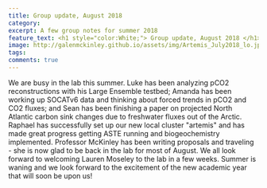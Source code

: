 ```yaml
---
title: Group update, August 2018
category: 
excerpt: A few group notes for summer 2018
feature_text: <h1 style="color:White;"> Group update, August 2018 </h1>
image: http://galenmckinley.github.io/assets/img/Artemis_July2018_lo.jpg
tags: 
comments: true
---
```


We are busy in the lab this summer. Luke has been analyzing pCO2 reconstructions with his Large Ensemble testbed; Amanda has been working up SOCATv6 data and thinking about forced trends in pCO2 and CO2 fluxes; and Sean has been finishing a paper on projected North Atlantic carbon sink changes due to freshwater fluxes out of the Arctic. Raphael has successfully set up our new local cluster "artemis" and has made great progress getting ASTE running and biogeochemistry implemented. Professor McKinley has been writing proposals and traveling - she is now glad to be back in the lab for most of August. We all look forward to welcoming Lauren Moseley to the lab in a few weeks. Summer is waning and we look forward to the excitement of the new academic year that will soon be upon us!